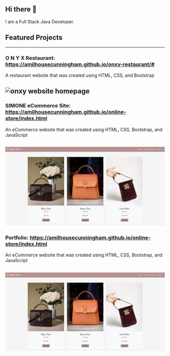 ## Hi there 👋
I am a Full Stack Java Developer.

<!--
**amilhousecunningham/amilhousecunningham** is a ✨ _special_ ✨ repository because its `README.md` (this file) appears on your GitHub profile.

Here are some ideas to get you started:

- 🔭 I’m currently working on ...
- 🌱 I’m currently learning ...
- 👯 I’m looking to collaborate on ...
- 🤔 I’m looking for help with ...
- 💬 Ask me about ...
- 📫 How to reach me: ...
- 😄 Pronouns: ...
- ⚡ Fun fact: ...
-->

## Featured Projects
---

### O N Y X Restaurant: https://amilhousecunningham.github.io/onxy-restaurant/#
A restaurant website that was created using HTML, CSS, and Bootstrap 

![onxy website homepage](./images/onxy.png)
---
### SIMONE eCommerce Site: https://amilhousecunningham.github.io/online-store/index.html
An eCommerce website that was created using HTML, CSS, Bootstrap, and JavaScript

![simone handbag page](./images/simone2.png)
---

### Portfolio: https://amilhousecunningham.github.io/online-store/index.html
An eCommerce website that was created using HTML, CSS, Bootstrap, and JavaScript

![simone handbag page](./images/simone2.png)
---



